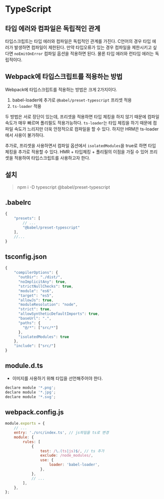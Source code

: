 # TypeScript

## 타입 에러와 컴파일은 독립적인 관계

타입스크립트는 타입 에러와 컴파일은 독립적인 관계를 가진다. C언어의 경우 타입 에러가 발생하면 컴파일이 제한된다. 만약 타입오류가 있는 경우 컴파일을 제한시키고 싶다면 `noEmitOnError` 컴파일 옵션을 적용하면 된다. 물론 타입 에러와 런타임 에러는 독립적이다.

## Webpack에 타입스크립트를 적용하는 방법

Webpack에 타입스크립트를 적용하는 방법은 크게 2가지이다.

1. babel-loader에 추가로 `@babel/preset-typescript` 프리셋 적용
2. `ts-loader` 적용

두 방법은 서로 장단이 있는데, 프리셋을 적용하면 타입 체킹을 하지 않기 때문에 컴파일 속도가 매우 빠르며 폴리필도 적용가능하다. `ts-loader`는 타입 체킹을 하기 때문에 컴파일 속도가 느리지만 더욱 안정적으로 컴파일을 할 수 있다. 하지만 HRM은 ts-loader에서 사용이 불가하다.

추가로, 프리셋을 사용하면서 컴파일 옵션에서 `isolatedModules`을 true로 하면 타입 체킹을 추가로 적용할 수 있다. HMR + 타입체킹 + 폴리필의 이점을 가질 수 있어 프리셋을 적용하여 타입스크립트를 사용하고자 한다.

## 설치

> npm i -D typescript @babel/preset-typescript

## .babelrc

```js
{
    "presets": [
        // ...
		"@babel/preset-typescript"
	],
    //...
}
```

## tsconfig.json

```js
{
    "compilerOptions": {
      "outDir": "./dist/",
      "noImplicitAny": true,
      "strictNullChecks": true,
      "module": "es6",
      "target": "es5",
      "allowJs": true,
      "moduleResolution": "node",
      "strict": true,
      "allowSyntheticDefaultImports": true,
      "baseUrl": ".",
      "paths": {
        "@/*": ["src/*"]
      },
      "isolatedModules": true
    },
    "include": ["src/"]
}
```

## module.d.ts

-   이미지를 사용하기 위해 타입을 선언해주어야 한다.

```js
declare module '*.png';
declare module '*.jpg';
declare module '*.svg';
```

## webpack.config.js

```js
module.exports = {
	// ...
	entry: './src/index.ts', // js파일을 ts로 변경
	module: {
		rules: [
			{
				test: /\.(ts|js)$/, // ts 추가
				exclude: /node_modules/,
				use: {
					loader: 'babel-loader',
				},
			},
			// ...
		],
	},
};
```
